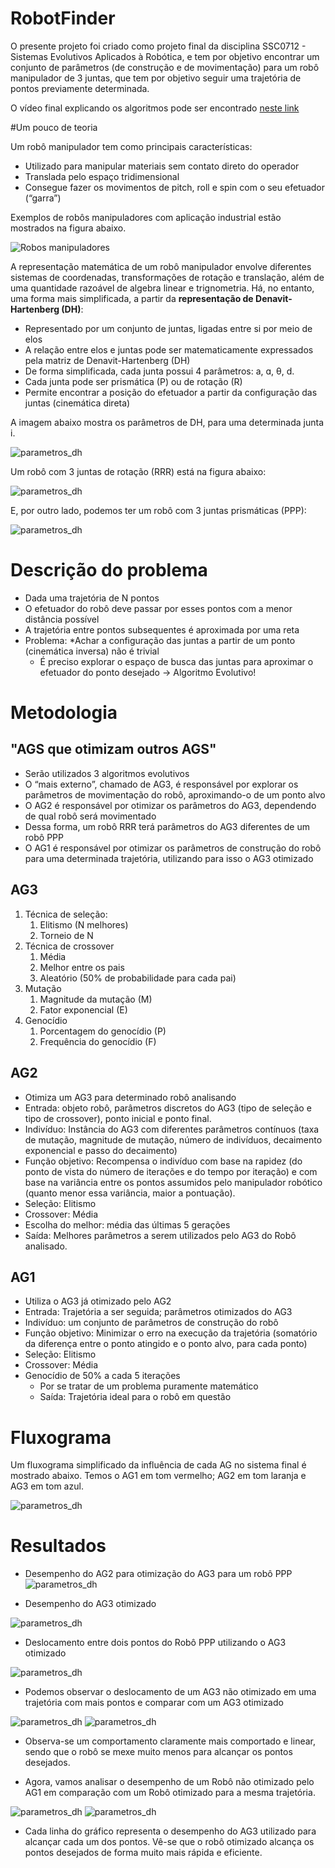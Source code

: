 # RobotFinder
O presente projeto foi criado como projeto final da disciplina SSC0712 - Sistemas Evolutivos Aplicados à Robótica, e tem por objetivo encontrar um conjunto
de parâmetros (de construção e de movimentação) para um robô manipulador de 3 juntas, que tem por objetivo seguir uma trajetória de pontos previamente determinada.

O vídeo final explicando os algoritmos pode ser encontrado [neste link](https://drive.google.com/drive/folders/19RxmS9Z0M7JJ0cQoU_XLDASArwka2ASw?usp=sharing)

#Um pouco de teoria

Um robô manipulador tem como principais características:
* Utilizado para manipular materiais sem contato direto do operador
* Translada pelo espaço tridimensional
* Consegue fazer os movimentos de pitch, roll e spin com o seu efetuador (“garra”)

Exemplos de robôs manipuladores com aplicação industrial estão mostrados na figura abaixo.

![Robos manipuladores](https://github.com/heitormasson/RobotFinder/blob/main/Images/robot_manipulator_examples.png)

A representação matemática de um robô manipulador envolve diferentes sistemas de coordenadas, transformações de rotação e translação, além de uma quantidade razoável de
algebra linear e trignometria. Há, no entanto, uma forma mais simplificada, a partir da **representação de Denavit-Hartenberg (DH)**:
* Representado por um conjunto de juntas, ligadas entre si por meio de elos
* A relação entre elos e juntas pode ser matematicamente expressados pela matriz de Denavit-Hartenberg (DH)
* De forma simplificada, cada junta possui 4 parâmetros: a, ɑ, θ, d.
* Cada junta pode ser prismática (P) ou de rotação (R) 
* Permite encontrar a posição do efetuador a partir da configuração das juntas (cinemática direta)

A imagem abaixo mostra os parâmetros de DH, para uma determinada junta i.

![parametros_dh](https://github.com/heitormasson/RobotFinder/blob/main/Images/parametros_DH.png)

Um robô com 3 juntas de rotação (RRR) está na figura abaixo:

![parametros_dh](https://github.com/heitormasson/RobotFinder/blob/main/Images/robot_RRR.png)

E, por outro lado, podemos ter um robô com 3 juntas prismáticas (PPP):

![parametros_dh](https://github.com/heitormasson/RobotFinder/blob/main/Images/robot_PPP.png)

# Descrição do problema
* Dada uma trajetória de N pontos
* O efetuador do robô deve passar por esses pontos com a menor distância possível
* A trajetória entre pontos subsequentes é aproximada por uma reta
* Problema: 
    *Achar a configuração das juntas a partir de um ponto (cinemática inversa) não é trivial
    * É preciso explorar o espaço de busca das juntas para aproximar o efetuador do ponto desejado -> Algoritmo Evolutivo!
    
# Metodologia

## "AGS que otimizam outros AGS"

* Serão utilizados 3 algoritmos evolutivos
* O “mais externo”, chamado de AG3, é responsável por explorar os parâmetros de movimentação do robô, aproximando-o de um ponto alvo
* O AG2 é responsável por otimizar os parâmetros do AG3, dependendo de qual robô será movimentado
* Dessa forma, um robô RRR terá parâmetros do AG3 diferentes de um robô PPP
* O AG1 é responsável por otimizar os parâmetros de construção do robô para uma determinada trajetória, utilizando para isso o AG3 otimizado

## AG3
1. Técnica de seleção: 
    1. Elitismo (N melhores) 
    1. Torneio de N
1. Técnica de crossover
    1. Média
    1. Melhor entre os pais
    1. Aleatório (50% de probabilidade para cada pai)
1. Mutação
    1. Magnitude da mutação (M)
    1. Fator exponencial (E)
1. Genocídio
    1. Porcentagem do genocídio (P)
    1. Frequência do genocídio (F)



## AG2
* Otimiza um AG3 para determinado robô analisando
* Entrada: objeto robô, parâmetros discretos do AG3 (tipo de seleção e tipo de crossover), ponto inicial e ponto final.
* Indivíduo: Instância do AG3 com diferentes parâmetros contínuos (taxa de mutação, magnitude de mutação, número de indivíduos, decaimento exponencial e passo do decaimento)
* Função objetivo: Recompensa o indivíduo com base na rapidez (do ponto de vista do número de iterações e do tempo por iteração) e com base na variância entre os pontos assumidos pelo manipulador robótico (quanto menor essa variância, maior a pontuação).
* Seleção: Elitismo
* Crossover: Média
* Escolha do melhor: média das últimas 5 gerações
* Saída: Melhores parâmetros a serem utilizados pelo AG3 do Robô analisado.


## AG1
* Utiliza o AG3 já otimizado pelo AG2
* Entrada: Trajetória a ser seguida; parâmetros otimizados do AG3
* Indivíduo: um conjunto de parâmetros de construção do robô
* Função objetivo: Minimizar o erro na execução da trajetória (somatório da diferença entre o ponto atingido e o ponto alvo, para cada ponto)
* Seleção: Elitismo
* Crossover: Média
* Genocídio de 50% a cada 5 iterações 
    * Por se tratar de um problema puramente matemático
    * Saída: Trajetória ideal para o robô em questão

# Fluxograma 

Um fluxograma simplificado da influência de cada AG no sistema final é mostrado abaixo. Temos o AG1 em tom vermelho; AG2 em tom laranja e AG3 em tom azul.

![parametros_dh](https://github.com/heitormasson/RobotFinder/blob/main/Images/fluxogram_ags.png)

# Resultados

* Desempenho do AG2 para otimização do AG3 para um robô PPP
![parametros_dh](https://github.com/heitormasson/RobotFinder/blob/main/Images/Resultado_AG2_PPP.png)

* Desempenho do AG3 otimizado

![parametros_dh](https://github.com/heitormasson/RobotFinder/blob/main/Images/Resultado_Melhor_PPP.png)

* Deslocamento entre dois pontos do Robô PPP utilizando o AG3 otimizado

![parametros_dh](https://github.com/heitormasson/RobotFinder/blob/main/Images/Deslocamento_melhor_PPP.png)

* Podemos observar o deslocamento de um AG3 não otimizado em uma trajetória com mais pontos e comparar com um AG3 otimizado

![parametros_dh](https://github.com/heitormasson/RobotFinder/blob/main/Images/deslocamento_nao_otimizado.png)
![parametros_dh](https://github.com/heitormasson/RobotFinder/blob/main/Images/deslocamento_otimizado.png)

* Observa-se um comportamento claramente mais comportado e linear, sendo que o robô se mexe muito menos para alcançar os pontos desejados.

* Agora, vamos analisar o desempenho de um Robô não otimizado pelo AG1 em comparação com um Robô otimizado para a mesma trajetória.

![parametros_dh](https://github.com/heitormasson/RobotFinder/blob/main/Images/Non_optimal_robot.png)
![parametros_dh](https://github.com/heitormasson/RobotFinder/blob/main/Images/optimal_robot.png)

* Cada linha do gráfico representa o desempenho do AG3 utilizado para alcançar cada um dos pontos. Vê-se que o robô otimizado alcança os pontos desejados de forma muito mais rápida e eficiente.


